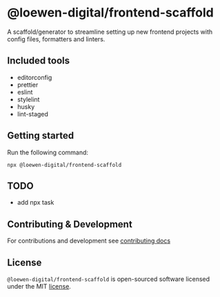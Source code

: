 # @loewen-digital/frontend-scaffold

A scaffold/generator to streamline setting up new frontend projects with config files, formatters and linters.

## Included tools

-   editorconfig
-   prettier
-   eslint
-   stylelint
-   husky
-   lint-staged

## Getting started

Run the following command:

```
npx @loewen-digital/frontend-scaffold
```

## TODO

-   add npx task

## Contributing & Development

For contributions and development see [contributing docs](.github/CONTRIBUTING.md)

## License

`@loewen-digital/frontend-scaffold` is open-sourced software licensed under the MIT [license](LICENSE).
